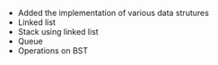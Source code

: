 - Added the implementation of various data strutures
- Linked list
- Stack using linked list
- Queue
- Operations on BST
